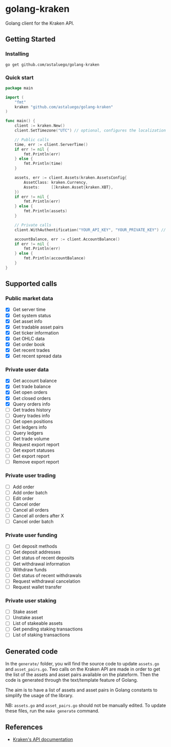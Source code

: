 # golang-kraken
 
Golang client for the Kraken API.

## Getting Started

### Installing

`go get github.com/astaluego/golang-kraken`

### Quick start

```go
package main

import (
    "fmt"
    kraken "github.com/astaluego/golang-kraken"
)

func main() {
    client := kraken.New()
    client.SetTimezone("UTC") // optional, configures the localization for time.Time Objects

    // Public calls
    time, err := client.ServerTime()
    if err != nil {
        fmt.Println(err)
    } else {
        fmt.Println(time)
    }

    assets, err := client.Assets(kraken.AssetsConfig{
        AssetClass: kraken.Currency,
        Assets:     []kraken.Asset{kraken.XBT},
    })
    if err != nil {
        fmt.Println(err)
    } else {
        fmt.Println(assets)
    }

    // Private calls
    client.WithAuthentification("YOUR_API_KEY", "YOUR_PRIVATE_KEY") // To generate a new one --> https://www.kraken.com/u/security/api

    accountBalance, err := client.AccountBalance()
    if err != nil {
        fmt.Println(err)
    } else {
        fmt.Println(accountBalance)
    }
}
```

## Supported calls

### Public market data

- [x] Get server time
- [x] Get system status
- [x] Get asset info
- [x] Get tradable asset pairs
- [x] Get ticker information
- [x] Get OHLC data
- [x] Get order book
- [x] Get recent trades
- [x] Get recent spread data

### Private user data

- [x] Get account balance
- [x] Get trade balance
- [x] Get open orders
- [x] Get closed orders
- [x] Query orders info
- [ ] Get trades history
- [ ] Query trades info
- [ ] Get open positions
- [ ] Get ledgers info
- [ ] Query ledgers
- [ ] Get trade volume
- [ ] Request export report
- [ ] Get export statuses
- [ ] Get export report
- [ ] Remove export report

### Private user trading

- [ ] Add order
- [ ] Add order batch
- [ ] Edit order
- [ ] Cancel order
- [ ] Cancel all orders
- [ ] Cancel all orders after X
- [ ] Cancel order batch

### Private user funding

- [ ] Get deposit methods
- [ ] Get deposit addresses
- [ ] Get status of recent deposits
- [ ] Get withdrawal information
- [ ] Withdraw funds
- [ ] Get status of recent withdrawals
- [ ] Request withdrawal cancelation
- [ ] Request wallet transfer

### Private user staking

- [ ] Stake asset
- [ ] Unstake asset
- [ ] List of stakeable assets
- [ ] Get pending staking transactions
- [ ] List of staking transactions

## Generated code

In the `generate/` folder, you will find the source code to update `assets.go` and `asset_pairs.go`. Two calls on the Kraken API are made in order to get the list of the assets and asset pairs available on the plateform. Then the code is generated through the text/template feature of Golang.

The aim is to have a list of assets and asset pairs in Golang constants to simplify the usage of the library.

NB: `assets.go` and `asset_pairs.go` should not be manually edited. To update these files, run the `make generate` command.

## References

 - [Kraken's API documentation](https://docs.kraken.com/rest/)

